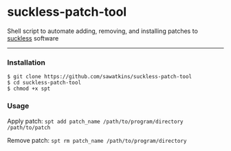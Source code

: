 # suckless-patch-tool
Shell script to automate adding, removing, and installing patches to [suckless](https://suckless.org/) software

---

### Installation
```
$ git clone https://github.com/sawatkins/suckless-patch-tool
$ cd suckless-patch-tool
$ chmod +x spt
```

### Usage
Apply patch:
`spt add patch_name /path/to/program/directory /path/to/patch`

Remove patch:
`spt rm patch_name /path/to/program/directory`
